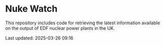 # Nuke Watch

This repository includes code for retrieving the latest information available on the output of EDF nuclear power plants in the UK.

Last updated: 2025-03-26 09:16